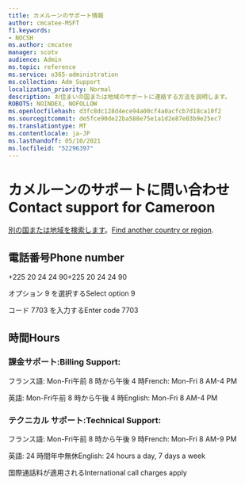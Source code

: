 ```yaml
---
title: カメルーンのサポート情報
author: cmcatee-MSFT
f1.keywords:
- NOCSH
ms.author: cmcatee
manager: scotv
audience: Admin
ms.topic: reference
ms.service: o365-administration
ms.collection: Adm_Support
localization_priority: Normal
description: お住まいの国または地域のサポートに連絡する方法を説明します。
ROBOTS: NOINDEX, NOFOLLOW
ms.openlocfilehash: d3fc8dc128d4ece94a00cf4a0acfcb7d18ca10f2
ms.sourcegitcommit: de5fce90de22ba588e75e1a1d2e87e03b9e25ec7
ms.translationtype: MT
ms.contentlocale: ja-JP
ms.lasthandoff: 05/10/2021
ms.locfileid: "52296397"
---
```

# <a name="contact-support-for-cameroon"></a><span data-ttu-id="e2e38-103">カメルーンのサポートに問い合わせ</span><span class="sxs-lookup"><span data-stu-id="e2e38-103">Contact support for Cameroon</span></span>

<span data-ttu-id="e2e38-104">[別の国または地域を検索します](../../business-video/get-help-support.md)。</span><span class="sxs-lookup"><span data-stu-id="e2e38-104">[Find another country or region](../../business-video/get-help-support.md).</span></span>

## <a name="phone-number"></a><span data-ttu-id="e2e38-105">電話番号</span><span class="sxs-lookup"><span data-stu-id="e2e38-105">Phone number</span></span>
<span data-ttu-id="e2e38-106">+225 20 24 24 90</span><span class="sxs-lookup"><span data-stu-id="e2e38-106">+225 20 24 24 90</span></span>

<span data-ttu-id="e2e38-107">オプション 9 を選択する</span><span class="sxs-lookup"><span data-stu-id="e2e38-107">Select option 9</span></span>

<span data-ttu-id="e2e38-108">コード 7703 を入力する</span><span class="sxs-lookup"><span data-stu-id="e2e38-108">Enter code 7703</span></span>

## <a name="hours"></a><span data-ttu-id="e2e38-109">時間</span><span class="sxs-lookup"><span data-stu-id="e2e38-109">Hours</span></span>
### <a name="billing-support"></a><span data-ttu-id="e2e38-110">課金サポート:</span><span class="sxs-lookup"><span data-stu-id="e2e38-110">Billing Support:</span></span>

<span data-ttu-id="e2e38-111">フランス語: Mon-Fri午前 8 時から午後 4 時</span><span class="sxs-lookup"><span data-stu-id="e2e38-111">French: Mon-Fri 8 AM-4 PM</span></span>

<span data-ttu-id="e2e38-112">英語: Mon-Fri午前 8 時から午後 4 時</span><span class="sxs-lookup"><span data-stu-id="e2e38-112">English: Mon-Fri 8 AM-4 PM</span></span>

### <a name="technical-support"></a><span data-ttu-id="e2e38-113">テクニカル サポート:</span><span class="sxs-lookup"><span data-stu-id="e2e38-113">Technical Support:</span></span>

<span data-ttu-id="e2e38-114">フランス語: Mon-Fri午前 8 時から午後 9 時</span><span class="sxs-lookup"><span data-stu-id="e2e38-114">French: Mon-Fri 8 AM-9 PM</span></span>

<span data-ttu-id="e2e38-115">英語: 24 時間年中無休</span><span class="sxs-lookup"><span data-stu-id="e2e38-115">English: 24 hours a day, 7 days a week</span></span>

<span data-ttu-id="e2e38-116">国際通話料が適用される</span><span class="sxs-lookup"><span data-stu-id="e2e38-116">International call charges apply</span></span>
